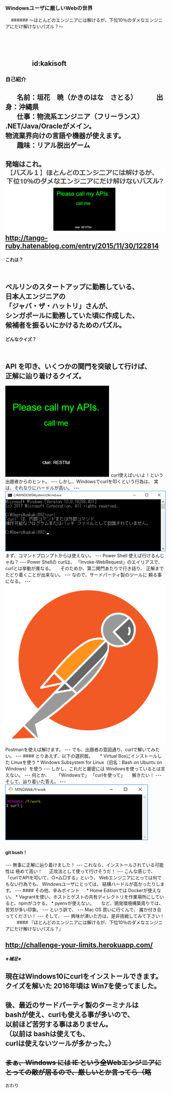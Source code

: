 <h3 style="text-transform:none;">Windowsユーザに厳しいWebの世界</h3>
<!--
本当はタグを書かず、
「### タイトル」
って書きたいんだけど、それだと全部大文字になっちゃうんだよ。
設定でどうにかできるかもしれないけど、分からなかったから、こうした。
-->
　  
###### ～ほとんどのエンジニアには解けるが、下位10％のダメなエンジニアにだけ解けないパズル？～

　
　  
　  
　　　　id:kakisoft
---
### 自己紹介  
　  
**名前**：垣花　暁（かきのはな　さとる）    
　  
**出身**：沖縄県  
　  
**仕事**：物流系エンジニア（フリーランス）  
.NET/Java/Oracleがメイン。  
物流業界向けの言語や機器が使えます。  
　  
**趣味**：リアル脱出ゲーム
---
発端はこれ。  
<img src="assets/001.png"/>  
http://tango-ruby.hatenablog.com/entry/2015/11/30/122814  
---
#### これは？
　  
ベルリンのスタートアップに勤務している、  
日本人エンジニアの  
「ジャバ・ザ・ハットリ」さんが、  
シンガポールに勤務していた頃に作成した、  
候補者を振るいにかけるためのパズル。
---
#### どんなクイズ？
　  
API を叩き、いくつかの関門を突破して行けば、  
正解に辿り着けるクイズ。
---
<img src="assets/002.png"/>  
curl使えばいいよ！という  
出題者からのヒント。
---
しかし、Windowsでcurlを叩くという行為は、  
実は、それなりにハードルが高い。
---
<img src="assets/003.png"/>  
まず、コマンドプロンプトからは使えない。
---
Power Shell 使えば行けるんじゃね？
---
Power Shellの curlは、  
「Invoke-WebRequest」のエイリアスで、  
curlとは挙動が異なる。  
　  
そのためか、第二関門あたりで行き詰り、  
正解までたどり着くことが出来ない。
---
なので、サードパーティ製のツールに  
頼る事になる。
---
<img src="assets/004.png"/>  
Postmanを使えば解けます。
---
でも、出題者の意図通り、curlで解いてみたい。
---
#### とりあえず、以下の選択肢。
　  
 * Virtual Boxにインストールした Linuxを使う
 * Windows Subsystem for Linux（旧名：Bash on Ubuntu on Windows）を使う
---
しかし、これだと厳密には  
Windowsを使っているとは言えない。
---
何とか、  
　  
 「Windowsで」  
 「curlを使って」  
　  
解きたい！
---
そして、辿り着いた答え。
---
<img src="assets/005.png"/>  
<h4 style="text-transform:none;">git bush！</h4>
---
無事に正解に辿り着けました！
---
これなら、インストールされている可能性は  
極めて高い！  
　  
正攻法として使って行けそうだ！
---
こんな感じで、  
「curlでAPIを叩いて、○×△□する」という、  
Webエンジニアにとっては何でもない行為でも、  
Windowsユーザにとっては、  
結構ハードルが高かったりします。
---
#### その他、辛みポイント
　  
* Home Editionでは Dockerが使えない。
* Vagrantを使い、ホストとゲストの共有ディレクトリを作業場所にしていると、npmがコケる。
* pyenvが使えない。
　  
など、開発環境構築周りでは、苦労が多い印象。
---
という訳で、
---
Mac OS 買いに行くんで、  
誰か付き合ってください！  
---
そして、
---
興味が沸いた方は、是非挑戦してみて下さい！  
　  
　  
#### 『ほとんどのエンジニアには解けるが、下位10％のダメなエンジニアにだけ解けないパズル？』

http://challenge-your-limits.herokuapp.com/  
---
##### ※補足※
現在はWindows10にcurlをインストールできます。  
クイズを解いた 2016年頃は Win7を使ってました。  
　  
後、最近のサードパーティ製のターミナルは　　
bashが使え、curlも使える事が多いので、  
以前ほど苦労する事はありません。  
（以前は bashは使えても、  
curlは使えないツールが多かった。）
---
~~まぁ、Windows には IE という全Webエンジニアにとっての敵が居るので、厳しいとか言ってら（略~~
---
おわり